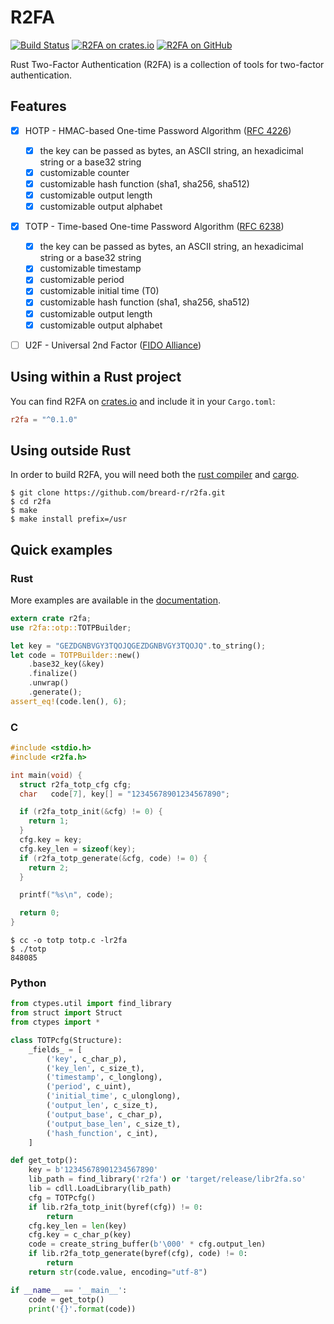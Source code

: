 # R2FA

[![Build Status](https://api.travis-ci.org/breard-r/r2fa.svg?branch=master)](https://travis-ci.org/breard-r/r2fa)
[![R2FA on crates.io](https://img.shields.io/crates/v/r2fa.svg)](https://crates.io/crates/r2fa)
[![R2FA on GitHub](https://img.shields.io/github/license/breard-r/r2fa.svg)](https://github.com/breard-r/r2fa)

Rust Two-Factor Authentication (R2FA) is a collection of tools for two-factor authentication.


## Features

- [x] HOTP - HMAC-based One-time Password Algorithm ([RFC 4226](https://tools.ietf.org/html/rfc4226))
  - [x] the key can be passed as bytes, an ASCII string, an hexadicimal string or a base32 string
  - [x] customizable counter
  - [x] customizable hash function (sha1, sha256, sha512)
  - [x] customizable output length
  - [x] customizable output alphabet
- [x] TOTP - Time-based One-time Password Algorithm ([RFC 6238](https://tools.ietf.org/html/rfc6238))
  - [x] the key can be passed as bytes, an ASCII string, an hexadicimal string or a base32 string
  - [x] customizable timestamp
  - [x] customizable period
  - [x] customizable initial time (T0)
  - [x] customizable hash function (sha1, sha256, sha512)
  - [x] customizable output length
  - [x] customizable output alphabet
- [ ] U2F - Universal 2nd Factor ([FIDO Alliance](https://fidoalliance.org/specifications/download/))


## Using within a Rust project

You can find R2FA on [crates.io](https://crates.io/crates/r2fa) and include it in your `Cargo.toml`:

```toml
r2fa = "^0.1.0"
```


## Using outside Rust

In order to build R2FA, you will need both the [rust compiler](https://github.com/rust-lang/rust) and [cargo](https://github.com/rust-lang/cargo).

```ShellSession
$ git clone https://github.com/breard-r/r2fa.git
$ cd r2fa
$ make
$ make install prefix=/usr
```


## Quick examples


### Rust

More examples are available in the [documentation](https://what.tf/r2fa/).

```rust
extern crate r2fa;
use r2fa::otp::TOTPBuilder;

let key = "GEZDGNBVGY3TQOJQGEZDGNBVGY3TQOJQ".to_string();
let code = TOTPBuilder::new()
    .base32_key(&key)
    .finalize()
    .unwrap()
    .generate();
assert_eq!(code.len(), 6);
```

### C

```C
#include <stdio.h>
#include <r2fa.h>

int main(void) {
  struct r2fa_totp_cfg cfg;
  char   code[7], key[] = "12345678901234567890";

  if (r2fa_totp_init(&cfg) != 0) {
    return 1;
  }
  cfg.key = key;
  cfg.key_len = sizeof(key);
  if (r2fa_totp_generate(&cfg, code) != 0) {
    return 2;
  }

  printf("%s\n", code);

  return 0;
}
```

```ShellSession
$ cc -o totp totp.c -lr2fa
$ ./totp
848085
```

### Python

```Python
from ctypes.util import find_library
from struct import Struct
from ctypes import *

class TOTPcfg(Structure):
    _fields_ = [
        ('key', c_char_p),
        ('key_len', c_size_t),
        ('timestamp', c_longlong),
        ('period', c_uint),
        ('initial_time', c_ulonglong),
        ('output_len', c_size_t),
        ('output_base', c_char_p),
        ('output_base_len', c_size_t),
        ('hash_function', c_int),
    ]

def get_totp():
    key = b'12345678901234567890'
    lib_path = find_library('r2fa') or 'target/release/libr2fa.so'
    lib = cdll.LoadLibrary(lib_path)
    cfg = TOTPcfg()
    if lib.r2fa_totp_init(byref(cfg)) != 0:
        return
    cfg.key_len = len(key)
    cfg.key = c_char_p(key)
    code = create_string_buffer(b'\000' * cfg.output_len)
    if lib.r2fa_totp_generate(byref(cfg), code) != 0:
        return
    return str(code.value, encoding="utf-8")

if __name__ == '__main__':
    code = get_totp()
    print('{}'.format(code))
```
